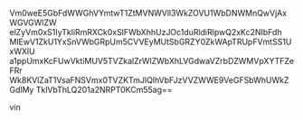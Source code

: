 Vm0weE5GbFdWWGhVYmtwT1ZtMVNWVll3WkZOVU1WbDNWMnQwVjAxWGVGWlZW
elZyVm0xS1IyTkliRmRXCk0xSlFWbXhhUzJOc1duRldiRlpwQ2xKc2NIbFdh
MlEwV1ZkU1YxSnVWbGRpUm5CVVEyMUtSbGRZY0ZkWApTRUpFVmtSS1UxWXlU
a1ppUmxKcFUwVktiMUV5TVZkalZrWlZWbXhLVGdwaVZrbDZWMVpXYTFZeFRr
Wk8KVlZaT1VsaFNSVmx0TVZKTmJIQlhVbFJzVVZWWE9VeGFSbWhUWkZGdlMy
TklVbThLQ201a2NRPT0KCm55ag==

vin